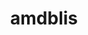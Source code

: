 ---
title: "amdblis"
layout: cache
categories: [package, develop]
meta: {"versions": ["4.2"], "compilers": ["gcc@=12.3.0"], "oss": ["ubuntu22.04"], "platforms": ["linux"], "targets": ["x86_64_v3"], "stacks": ["root", "tutorial"], "num_specs": 4, "num_specs_by_stack": {"root": 4, "tutorial": 4}}
spec_details: [{"hash": "crj5576l32cmurbxo52ebzvvfao3yeze", "compiler": "gcc@=12.3.0", "versions": ["4.2"], "os": "ubuntu22.04", "platform": "linux", "target": "x86_64_v3", "variants": ["~aocl_gemm", "+blas", "build_system=makefile", "+cblas", "~ilp64", "libs=shared,static", "~logging", "+suphandling", "threads=none", "~tracing"], "stacks": ["root", "tutorial"], "size": "-", "tarball": "https://binaries.spack.io/develop/build_cache/linux-ubuntu22.04-x86_64_v3/gcc-12.3.0/amdblis-4.2/linux-ubuntu22.04-x86_64_v3-gcc-12.3.0-amdblis-4.2-crj5576l32cmurbxo52ebzvvfao3yeze.spack"}, {"hash": "ysth64ezcaqoxd7dp3vloxxb3vzb6sez", "compiler": "gcc@=12.3.0", "versions": ["4.2"], "os": "ubuntu22.04", "platform": "linux", "target": "x86_64_v3", "variants": ["~aocl_gemm", "+blas", "build_system=makefile", "+cblas", "~ilp64", "libs=shared,static", "~logging", "+suphandling", "threads=none", "~tracing"], "stacks": ["root", "tutorial"], "size": "-", "tarball": "https://binaries.spack.io/develop/build_cache/linux-ubuntu22.04-x86_64_v3/gcc-12.3.0/amdblis-4.2/linux-ubuntu22.04-x86_64_v3-gcc-12.3.0-amdblis-4.2-ysth64ezcaqoxd7dp3vloxxb3vzb6sez.spack"}, {"hash": "2zp6x7lbg74jsp7f4w6clrvdskctpmsr", "compiler": "gcc@=12.3.0", "versions": ["4.2"], "os": "ubuntu22.04", "platform": "linux", "target": "x86_64_v3", "variants": ["~aocl_gemm", "+blas", "build_system=makefile", "+cblas", "~ilp64", "libs=shared,static", "~logging", "+suphandling", "threads=none", "~tracing"], "stacks": ["root", "tutorial"], "size": "-", "tarball": "https://binaries.spack.io/develop/build_cache/linux-ubuntu22.04-x86_64_v3/gcc-12.3.0/amdblis-4.2/linux-ubuntu22.04-x86_64_v3-gcc-12.3.0-amdblis-4.2-2zp6x7lbg74jsp7f4w6clrvdskctpmsr.spack"}, {"hash": "oiurrazrh7rv3663yd43evpzxxs3dkis", "compiler": "gcc@=12.3.0", "versions": ["4.2"], "os": "ubuntu22.04", "platform": "linux", "target": "x86_64_v3", "variants": ["~aocl_gemm", "+blas", "build_system=makefile", "+cblas", "~ilp64", "libs=shared,static", "~logging", "+suphandling", "threads=none", "~tracing"], "stacks": ["root", "tutorial"], "size": "-", "tarball": "https://binaries.spack.io/develop/build_cache/linux-ubuntu22.04-x86_64_v3/gcc-12.3.0/amdblis-4.2/linux-ubuntu22.04-x86_64_v3-gcc-12.3.0-amdblis-4.2-oiurrazrh7rv3663yd43evpzxxs3dkis.spack"}]
---